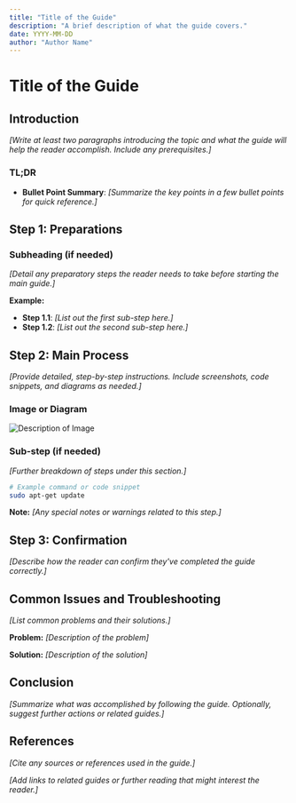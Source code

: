 ```yaml
---
title: "Title of the Guide"
description: "A brief description of what the guide covers."
date: YYYY-MM-DD
author: "Author Name"
---
```


# Title of the Guide

## Introduction

*[Write at least two paragraphs introducing the topic and what the guide will help the reader accomplish. Include any prerequisites.]*

### TL;DR

- **Bullet Point Summary**: *[Summarize the key points in a few bullet points for quick reference.]*

## Step 1: Preparations

### Subheading (if needed)

*[Detail any preparatory steps the reader needs to take before starting the main guide.]*

**Example:**

- **Step 1.1**: *[List out the first sub-step here.]*
- **Step 1.2**: *[List out the second sub-step here.]*

## Step 2: Main Process

*[Provide detailed, step-by-step instructions. Include screenshots, code snippets, and diagrams as needed.]*

### Image or Diagram

![Description of Image](/assets/YYYYMMDD_title_of_the_guide_img1.png)

### Sub-step (if needed)

*[Further breakdown of steps under this section.]*

```bash
# Example command or code snippet
sudo apt-get update
```

**Note:** *[Any special notes or warnings related to this step.]*

## Step 3: Confirmation

*[Describe how the reader can confirm they've completed the guide correctly.]*

## Common Issues and Troubleshooting

*[List common problems and their solutions.]*

**Problem:** *[Description of the problem]*

**Solution:** *[Description of the solution]*

## Conclusion

*[Summarize what was accomplished by following the guide. Optionally, suggest further actions or related guides.]*

## References

*[Cite any sources or references used in the guide.]*

*[Add links to related guides or further reading that might interest the reader.]*

<!-- Glossary/Definitions -->
<!-- Add comments with definitions for new keywords encountered. -->
